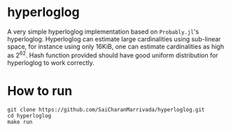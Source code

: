 # hyperloglog

A very simple hyperloglog implementation based on `Probably.jl`'s hyperloglog. Hyperloglog can estimate large cardinalities using sub-linear space, for instance using only 16KiB, one can estimate cardinalities as high as $2^62$. Hash function provided should have good uniform distribution for hyperloglog to work correctly.

# How to run
```
git clone https://github.com/SaiCharanMarrivada/hyperloglog.git
cd hyperloglog
make run
```
